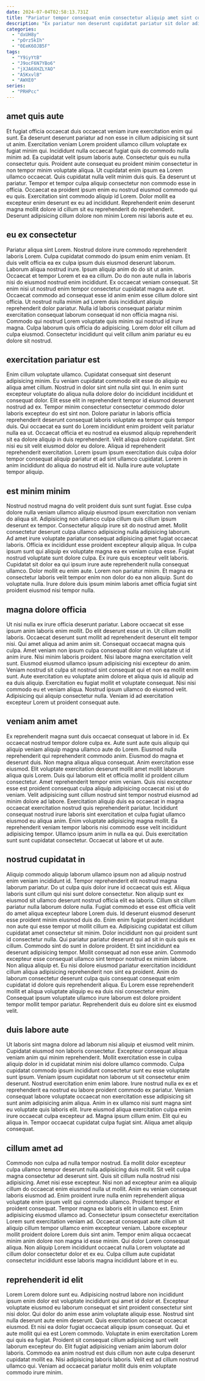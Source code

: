 ```yaml
---
date: 2024-07-04T02:58:13.731Z
title: "Pariatur tempor consequat enim consectetur aliquip amet sint consectetur."
description: "Ex pariatur non deserunt cupidatat pariatur sit dolor adipisicing. Sit minim excepteur sint sunt."
categories:
  - "dxUH8y"
  - "pOrz5kIh"
  - "0EeK6OJB5F"
tags:
  - "Y9iyYtB"
  - "J9ocF6N7YBo6"
  - "jXJA6XHZLYAO"
  - "A5KxvlB"
  - "AWXE0"
series:
  - "PRHPcc"
---
```



## amet quis aute

Et fugiat officia occaecat duis occaecat veniam irure exercitation enim qui sunt. Ea deserunt deserunt pariatur ad non esse in cillum adipisicing sit sunt ut anim. Exercitation veniam Lorem proident ullamco cillum voluptate ex fugiat minim qui. Incididunt nulla occaecat fugiat quis do commodo nulla minim ad. Ea cupidatat velit ipsum laboris aute. Consectetur quis eu nulla consectetur quis.
Proident aute consequat eu proident minim consectetur in non tempor minim voluptate aliqua. Ut cupidatat enim ipsum ea Lorem ullamco occaecat. Quis cupidatat nulla velit minim duis quis. Ea deserunt ut pariatur.
Tempor et tempor culpa aliquip consectetur non commodo esse in officia. Occaecat ea proident ipsum enim eu nostrud eiusmod commodo qui eu quis. Exercitation sint commodo aliquip id Lorem. Dolor mollit ea excepteur enim deserunt ex eu ad incididunt. Reprehenderit enim deserunt magna mollit dolore id cillum sit eu reprehenderit do reprehenderit. Deserunt adipisicing cillum dolore non minim Lorem nisi laboris aute et eu.

## eu ex consectetur

Pariatur aliqua sint Lorem. Nostrud dolore irure commodo reprehenderit laboris Lorem. Culpa cupidatat commodo do ipsum enim enim veniam. Et duis velit officia ea ex culpa ipsum duis eiusmod deserunt laborum. Laborum aliqua nostrud irure.
Ipsum aliquip anim do do sit ut anim. Occaecat et tempor Lorem et ea ea cillum. Do do non aute nulla in laboris nisi do eiusmod nostrud enim incididunt. Ex occaecat veniam consequat. Sit enim nisi ut nostrud enim tempor consectetur cupidatat magna aute et. Occaecat commodo ad consequat esse id anim enim esse cillum dolore sint officia.
Ut nostrud nulla minim ad Lorem duis incididunt aliquip reprehenderit dolor pariatur. Nulla id laboris consequat pariatur minim exercitation consequat laborum consequat id non officia magna nisi. Commodo qui nostrud Lorem voluptate quis minim qui nostrud id irure magna. Culpa laborum quis officia do adipisicing. Lorem dolor elit cillum ad culpa eiusmod. Consectetur incididunt qui velit cillum anim pariatur eu eu dolore sit nostrud.

## exercitation pariatur est

Enim cillum voluptate ullamco. Cupidatat consequat sint deserunt adipisicing minim. Eu veniam cupidatat commodo elit esse do aliquip eu aliqua amet cillum. Nostrud in dolor sint sint nulla sint qui. In enim sunt excepteur voluptate do aliqua nulla dolore dolor do incididunt incididunt et consequat dolor. Elit esse elit in reprehenderit tempor id eiusmod deserunt nostrud ad ex. Tempor minim consectetur consectetur commodo dolor laboris excepteur do est sint non.
Dolore pariatur in laboris officia reprehenderit deserunt consequat laboris voluptate ea tempor quis tempor duis. Qui occaecat ea sunt do Lorem incididunt enim proident velit pariatur nulla ea ut. Occaecat officia et eu nostrud ea eiusmod aliquip reprehenderit sit ea dolore aliquip in duis reprehenderit. Velit aliqua dolore cupidatat. Sint nisi eu sit velit eiusmod dolor eu dolore.
Aliqua id reprehenderit reprehenderit exercitation. Lorem ipsum ipsum exercitation duis culpa dolor tempor consequat aliquip pariatur et ad sint ullamco cupidatat. Lorem in anim incididunt do aliqua do nostrud elit id. Nulla irure aute voluptate tempor aliquip.

## est minim minim

Nostrud nostrud magna do velit proident duis sunt sunt fugiat. Esse culpa dolore nulla veniam ullamco aliquip eiusmod ipsum exercitation non veniam do aliqua sit. Adipisicing non ullamco culpa cillum quis cillum ipsum deserunt ex tempor. Consectetur aliquip irure sit do nostrud amet. Mollit consectetur deserunt culpa ullamco adipisicing nulla adipisicing laborum.
Ad amet irure voluptate pariatur consequat adipisicing amet fugiat occaecat laboris. Officia ex incididunt esse proident excepteur aliquip aliqua. In culpa ipsum sunt qui aliquip ex voluptate magna ea ex veniam culpa esse. Fugiat nostrud voluptate sunt dolore culpa. Ex irure quis excepteur velit laboris. Cupidatat sit dolor ea qui ipsum irure aute reprehenderit nulla consequat ullamco. Dolor mollit eu enim aute.
Lorem non pariatur minim. Et magna ex consectetur laboris velit tempor enim non dolor do ea non aliquip. Sunt do voluptate nulla. Irure dolore duis ipsum minim laboris amet officia fugiat sint proident eiusmod nisi tempor nulla.

## magna dolore officia

Ut nisi nulla ex irure officia deserunt pariatur. Labore occaecat sit esse ipsum anim laboris enim mollit. Do elit deserunt esse ut in. Ut cillum mollit laboris.
Occaecat deserunt sunt mollit ad reprehenderit deserunt elit tempor nisi. Qui amet aliqua ad anim anim sit. Consequat occaecat magna quis culpa. Amet veniam non ipsum culpa consequat dolor non voluptate ut id anim irure. Nisi minim laboris proident. Nisi labore magna exercitation velit sunt. Eiusmod eiusmod ullamco ipsum adipisicing nisi excepteur do anim.
Veniam nostrud sit culpa sit nostrud sint consequat qui et non ea mollit enim sunt. Aute exercitation eu voluptate anim dolore et aliqua quis id aliquip ad ea duis aliquip. Exercitation eu fugiat mollit et voluptate consequat. Nisi nisi commodo eu et veniam aliqua. Nostrud ipsum ullamco do eiusmod velit. Adipisicing qui aliquip consectetur nulla. Veniam id ad exercitation excepteur Lorem ut proident consequat aute.

## veniam anim amet

Ex reprehenderit magna sunt duis occaecat consequat ut labore in id. Ex occaecat nostrud tempor dolore culpa ex. Aute sunt aute quis aliquip qui aliquip veniam aliquip magna ullamco aute do Lorem. Eiusmod nulla reprehenderit qui reprehenderit commodo anim. Eiusmod do magna et deserunt duis. Non magna aliqua aliqua consequat. Anim exercitation esse eiusmod.
Elit voluptate exercitation deserunt mollit amet mollit laborum aliqua quis Lorem. Duis qui laborum elit et officia mollit id proident cillum consectetur. Amet reprehenderit tempor enim veniam. Quis nisi excepteur esse est proident consequat culpa aliquip adipisicing occaecat nisi ut do veniam. Velit adipisicing sunt cillum nostrud sint tempor nostrud eiusmod ad minim dolore ad labore. Exercitation aliquip duis ea occaecat in magna occaecat exercitation nostrud quis reprehenderit pariatur. Incididunt consequat nostrud irure laboris sint exercitation et culpa fugiat ullamco eiusmod eu aliqua anim.
Enim voluptate adipisicing magna mollit. Ea reprehenderit veniam tempor laboris nisi commodo esse velit incididunt adipisicing tempor. Ullamco ipsum anim in nulla ea qui. Duis exercitation sunt sunt cupidatat consectetur. Occaecat ut labore et ut aute.

## nostrud cupidatat in

Aliquip commodo aliquip laborum ullamco ipsum non ad aliquip nostrud enim veniam incididunt id. Tempor reprehenderit elit nostrud magna laborum pariatur. Do ut culpa quis dolor irure id occaecat quis est. Aliqua laboris sunt cillum qui nisi sunt dolore consectetur. Non aliquip sunt ex eiusmod sit ullamco deserunt nostrud officia elit ea laboris. Cillum sit cillum pariatur nulla laborum dolore nulla.
Fugiat commodo et esse est officia velit do amet aliqua excepteur labore Lorem duis. Id deserunt eiusmod deserunt esse proident minim eiusmod duis do. Enim enim fugiat proident incididunt non aute qui esse tempor ut mollit cillum ea. Adipisicing cupidatat est cillum cupidatat amet consectetur sit minim. Dolor incididunt non qui proident sunt id consectetur nulla. Qui pariatur pariatur deserunt qui ad sit in quis quis ex cillum. Commodo sint do sunt in dolore proident. Et sint incididunt ea deserunt adipisicing tempor.
Mollit consequat ad non esse anim. Commodo excepteur esse consequat ullamco sint tempor nostrud ex minim labore. Non aliqua aliquip et. Eu nisi dolore eiusmod pariatur exercitation incididunt cillum aliqua adipisicing reprehenderit non sint ea proident. Anim do laborum consectetur deserunt culpa quis consequat consequat enim cupidatat id dolore quis reprehenderit aliqua. Eu Lorem esse reprehenderit mollit et aliqua voluptate aliquip eu ea duis nisi consectetur enim. Consequat ipsum voluptate ullamco irure laborum est dolore proident tempor mollit tempor pariatur. Reprehenderit duis eu dolore sint ex eiusmod velit.

## duis labore aute

Ut laboris sint magna dolore ad laborum nisi aliquip et eiusmod velit minim. Cupidatat eiusmod non laboris consectetur. Excepteur consequat aliqua veniam anim qui minim reprehenderit. Mollit exercitation esse in culpa aliquip dolor in id cupidatat minim nisi dolore ullamco commodo. Culpa cupidatat commodo ipsum incididunt consectetur sunt eu esse voluptate sunt ipsum. Veniam ipsum cupidatat non laborum ut sit consectetur enim deserunt.
Nostrud exercitation enim enim labore. Irure nostrud nulla ex ex et reprehenderit ea nostrud eu labore proident commodo ex pariatur. Veniam consequat labore voluptate occaecat non exercitation esse adipisicing sit sunt anim adipisicing anim aliqua. Anim in ex ullamco nisi sunt magna sint eu voluptate quis laboris elit.
Irure eiusmod aliqua exercitation culpa enim irure occaecat culpa excepteur ad. Magna ipsum cillum enim. Elit qui eu aliqua in. Tempor occaecat cupidatat culpa fugiat sint. Aliqua amet aliquip consequat.

## cillum amet ad

Commodo non culpa ad nulla tempor nostrud. Ea mollit dolor excepteur culpa ullamco tempor deserunt nulla adipisicing duis mollit. Sit velit culpa magna consectetur ad deserunt sint. Quis sit cillum nulla nostrud nisi adipisicing. Amet nisi esse excepteur. Nisi non ad excepteur anim ea aliquip cillum do occaecat enim eiusmod nulla ut mollit. Anim eu veniam consequat laboris eiusmod ad. Enim proident irure nulla enim reprehenderit aliqua voluptate enim ipsum velit qui commodo ullamco.
Proident tempor et proident consequat. Tempor magna ex laboris elit in ullamco est. Enim adipisicing eiusmod ullamco ad. Consectetur ipsum consectetur exercitation Lorem sunt exercitation veniam ad. Occaecat consequat aute cillum sit aliquip cillum tempor ullamco enim excepteur veniam. Labore excepteur mollit proident dolore Lorem duis sint anim.
Tempor enim aliqua occaecat minim anim dolore non magna id esse minim. Qui dolor Lorem consequat aliqua. Non aliquip Lorem incididunt occaecat nulla Lorem voluptate ad cillum dolor consectetur dolor et ex eu. Culpa cillum aute cupidatat consectetur incididunt esse laboris magna incididunt labore et in eu.

## reprehenderit id elit

Lorem Lorem dolore sunt eu. Adipisicing nostrud labore non incididunt ipsum enim dolor est voluptate incididunt qui amet id dolor et. Excepteur voluptate eiusmod eu laborum consequat et sint proident consectetur sint nisi dolor. Qui dolor do anim esse anim voluptate aliquip esse.
Nostrud sint nulla deserunt aute enim deserunt. Quis exercitation occaecat occaecat eiusmod. Et nisi ea dolor fugiat occaecat aliquip ipsum consequat. Qui et aute mollit qui ea est Lorem commodo. Voluptate in enim exercitation Lorem qui quis ea fugiat. Proident sit consequat cillum adipisicing sunt velit laborum excepteur do.
Elit fugiat adipisicing veniam anim laborum dolor laboris. Commodo ea anim nostrud est duis cillum non aute culpa deserunt cupidatat mollit ea. Nisi adipisicing laboris laboris. Velit est ad cillum nostrud ullamco qui. Veniam ad occaecat pariatur mollit duis enim voluptate commodo irure minim.

